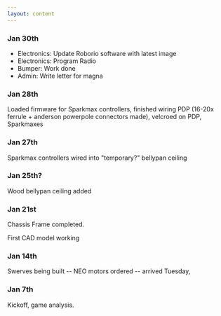 ```yaml
---
layout: content
---
```

### Jan 30th
* Electronics: Update Roborio software with latest image
* Electronics: Program Radio
* Bumper: Work done
* Admin: Write letter for magna

### Jan 28th
Loaded firmware for Sparkmax controllers, finished wiring PDP (16-20x ferrule + anderson powerpole connectors made), velcroed on PDP, Sparkmaxes

### Jan 27th
Sparkmax controllers wired into "temporary?" bellypan ceiling

### Jan 25th?
Wood bellypan ceiling added

### Jan 21st
Chassis Frame completed.

First CAD model working

### Jan 14th
Swerves being built -- NEO motors ordered -- arrived Tuesday, 

### Jan 7th
Kickoff, game analysis.






